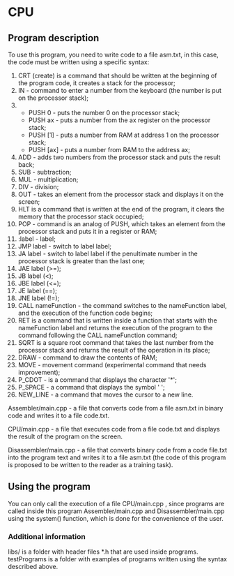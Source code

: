 # CPU
## Program description
To use this program, you need to write code to a file asm.txt, in this case, the code must be written using a specific syntax:
1) CRT (create) is a command that should be written at the beginning of the program code, it creates a stack for the processor;  
2) IN - command to enter a number from the keyboard (the number is put on the processor stack);  
3) - PUSH 0 - puts the number 0 on the processor stack;  
   - PUSH ax - puts a number from the ax register on the processor stack;  
   - PUSH [1] - puts a number from RAM at address 1 on the processor stack;  
   - PUSH [ax] - puts a number from RAM to the address ax;  
4) ADD - adds two numbers from the processor stack and puts the result back;  
5) SUB - subtraction;  
6) MUL - multiplication;  
7) DIV - division;  
8) OUT - takes an element from the processor stack and displays it on the screen;  
9) HLT is a command that is written at the end of the program, it clears the memory that the processor stack occupied;  
10) POP - command is an analog of PUSH, which takes an element from the processor stack and puts it in a register or RAM;  
11) :label - label;  
12) JMP label - switch to label label;  
13) JA label - switch to label label if the penultimate number in the processor stack is greater than the last one;  
14) JAE label (>=);  
15) JB label (<);  
16) JBE label (<=);  
17) JE label (==);  
18) JNE label (!=);  
19) CALL nameFunction - the command switches to the nameFunction label, and the execution of the function code begins;  
20) RET is a command that is written inside a function that starts with the nameFunction label and returns the execution of the program to the command following the CALL nameFunction command;  
21) SQRT is a square root command that takes the last number from the processor stack and returns the result of the operation in its place;
22) DRAW - command to draw the contents of RAM;  
23) MOVE - movement command (experimental command that needs improvement);  
24) P_CDOT - is a command that displays the character '*';  
25) P_SPACE - a command that displays the symbol ' ';  
26) NEW_LINE - a command that moves the cursor to a new line.  
  
Assembler/main.cpp - a file that converts code from a file asm.txt in binary code and writes it to a file code.txt.  
  
CPU/main.cpp - a file that executes code from a file code.txt and displays the result of the program on the screen.  
  
Disassembler/main.cpp - a file that converts binary code from a code file.txt into the program text and writes it to a file asm.txt (the code of this program is proposed to be written to the reader as a training task).  
## Using the program
You can only call the execution of a file CPU/main.cpp , since programs are called inside this program Assembler/main.cpp and Disassembler/main.cpp using the system() function, which is done for the convenience of the user.  
### Additional information
libs/ is a folder with header files *.h that are used inside programs.  
testPrograms is a folder with examples of programs written using the syntax described above.
